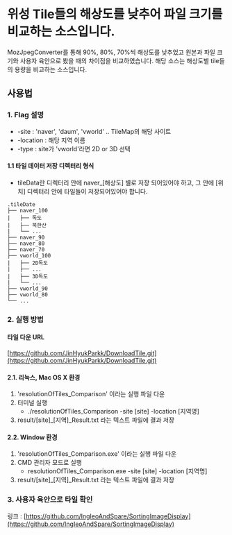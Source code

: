 # 위성 Tile들의 해상도를 낮추어 파일 크기를 비교하는 소스입니다.
 MozJpegConverter를 통해 90%, 80%, 70%씩 해상도를 낮추었고 원본과 파일 크기와 사용자 육안으로 봤을 때의 차이점을 비교하였습니다. 해당 소스는 해상도별 tile들의 용량을 비교하는 소스입니다.

## 사용법
### 1. Flag 설명
* -site : 'naver', 'daum', 'vworld'   .. TileMap의 해당 사이트
* -location : 해당 지역 이름
* -type : site가 'vworld'라면 2D or 3D 선택
#### 1.1 타일 데이터 저장 디렉터리 형식
* tileData란 디렉터리 안에 naver_[해상도] 별로 저장 되어있어야 하고, 그 안에 [위치] 디렉터리 안에 타일들이 저장되어있어야 합니다.
```
.tileDate
├── naver_100
|   ├── 독도
|   ├── 북한산
|   └── ...
├── naver_90
├── naver_80
├── naver_70
├── vworld_100
|   ├── 2D독도
|   ├── ...
|   ├── 3D독도
|   └── ...
├── vworld_90
├── vworld_80
└── ...
```

### 2. 실행 방법  
#### 타일 다운 URL
[https://github.com/JinHyukParkk/DownloadTile.git](https://github.com/JinHyukParkk/DownloadTile.git)

#### 2.1. 리눅스, Mac OS X  환경
  1. 'resolutionOfTiles_Comparison' 이라는 실행 파일 다운
  2. 터미널 실행
      * ./resolutionOfTiles_Comparison -site [site] -location [지역명]
  3. result/[site]_[지역]_Result.txt 라는 텍스트 파일에 결과 저장

#### 2.2. Window 환경
  1. 'resolutionOfTiles_Comparison.exe' 이라는 실행 파일 다운
  2. CMD 관리자 모드로 실행
      * resolutionOfTiles_Comparison.exe -site [site] -location [지역명]
  3. result/[site]_[지역]_Result.txt 라는 텍스트 파일에 결과 저장

### 3. 사용자 육안으로 타일 확인
링크 : [https://github.com/IngIeoAndSpare/SortingImageDisplay](https://github.com/IngIeoAndSpare/SortingImageDisplay)
